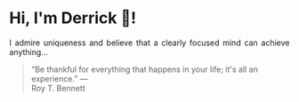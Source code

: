 # Hi, I'm Derrick 👋!
<p align="justify">I admire uniqueness and believe that a clearly focused mind can achieve anything...</p> 
<!-- #quote-start -->
<blockquote>&ldquo;Be thankful for everything that happens in your life; it's all an experience.&rdquo; &mdash; <footer>Roy T. Bennett</footer></blockquote>
<!-- #quote-end -->
